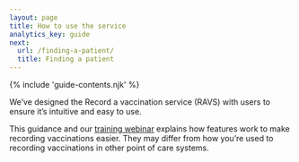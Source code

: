 ```yaml
---
layout: page
title: How to use the service
analytics_key: guide
next:
  url: /finding-a-patient/
  title: Finding a patient
---
```


{% include 'guide-contents.njk' %}

We’ve designed the Record a vaccination service (RAVS) with users to ensure it’s intuitive and easy to use.

This guidance and our [training webinar](https://vimeo.com/1004506156) explains how features work to make recording vaccinations easier. They may differ from how you’re used to recording vaccinations in other point of care systems.
